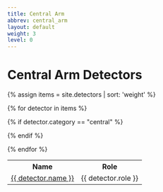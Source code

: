 ```yaml
---
title: Central Arm
abbrev: central_arm
layout: default
weight: 3
level: 0
---
```

# Central Arm Detectors

<table WIDTH="100%">

<tr>
<th>Name</th><th>Role</th>
</tr>
{% assign items = site.detectors | sort: 'weight' %}

{% for detector in items %}

{% if detector.category == "central" %}
<tr>
<td><a href="{{ detector.url | relative_url }}">{{ detector.name }}</a></td><td>{{ detector.role }}</td>
</tr>
{% endif %}

{% endfor %}

</table>
